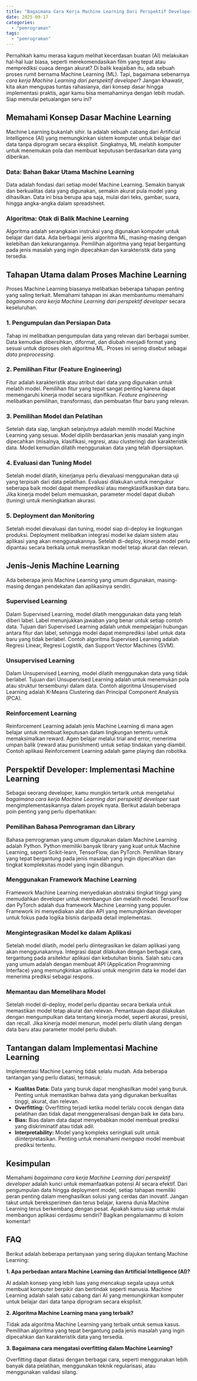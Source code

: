 ```yaml
---
title: "Bagaimana Cara Kerja Machine Learning Dari Perspektif Developer?"
date: 2025-09-17
categories: 
  - "pemrograman"
tags: 
  - "pemrograman"
---
```


Pernahkah kamu merasa kagum melihat kecerdasan buatan (AI) melakukan hal-hal luar biasa, seperti merekomendasikan film yang tepat atau memprediksi cuaca dengan akurat? Di balik keajaiban itu, ada sebuah proses rumit bernama Machine Learning (ML). Tapi, bagaimana sebenarnya _cara kerja Machine Learning dari perspektif developer_? Jangan khawatir, kita akan mengupas tuntas rahasianya, dari konsep dasar hingga implementasi praktis, agar kamu bisa memahaminya dengan lebih mudah. Siap memulai petualangan seru ini?

## Memahami Konsep Dasar Machine Learning

Machine Learning bukanlah sihir. Ia adalah sebuah cabang dari Artificial Intelligence (AI) yang memungkinkan sistem komputer untuk belajar dari data tanpa diprogram secara eksplisit. Singkatnya, ML melatih komputer untuk menemukan pola dan membuat keputusan berdasarkan data yang diberikan.

### Data: Bahan Bakar Utama Machine Learning

Data adalah fondasi dari setiap model Machine Learning. Semakin banyak dan berkualitas data yang digunakan, semakin akurat pula model yang dihasilkan. Data ini bisa berupa apa saja, mulai dari teks, gambar, suara, hingga angka-angka dalam spreadsheet.

### Algoritma: Otak di Balik Machine Learning

Algoritma adalah serangkaian instruksi yang digunakan komputer untuk belajar dari data. Ada berbagai jenis algoritma ML, masing-masing dengan kelebihan dan kekurangannya. Pemilihan algoritma yang tepat bergantung pada jenis masalah yang ingin dipecahkan dan karakteristik data yang tersedia.

## Tahapan Utama dalam Proses Machine Learning

Proses Machine Learning biasanya melibatkan beberapa tahapan penting yang saling terkait. Memahami tahapan ini akan membantumu memahami _bagaimana cara kerja Machine Learning dari perspektif developer_ secara keseluruhan.

### 1\. Pengumpulan dan Persiapan Data

Tahap ini melibatkan pengumpulan data yang relevan dari berbagai sumber. Data kemudian dibersihkan, diformat, dan diubah menjadi format yang sesuai untuk diproses oleh algoritma ML. Proses ini sering disebut sebagai _data preprocessing_.

### 2\. Pemilihan Fitur (Feature Engineering)

Fitur adalah karakteristik atau atribut dari data yang digunakan untuk melatih model. Pemilihan fitur yang tepat sangat penting karena dapat memengaruhi kinerja model secara signifikan. _Feature engineering_ melibatkan pemilihan, transformasi, dan pembuatan fitur baru yang relevan.

### 3\. Pemilihan Model dan Pelatihan

Setelah data siap, langkah selanjutnya adalah memilih model Machine Learning yang sesuai. Model dipilih berdasarkan jenis masalah yang ingin dipecahkan (misalnya, klasifikasi, regresi, atau clustering) dan karakteristik data. Model kemudian dilatih menggunakan data yang telah dipersiapkan.

### 4\. Evaluasi dan Tuning Model

Setelah model dilatih, kinerjanya perlu dievaluasi menggunakan data uji yang terpisah dari data pelatihan. Evaluasi dilakukan untuk mengukur seberapa baik model dapat memprediksi atau mengklasifikasikan data baru. Jika kinerja model belum memuaskan, parameter model dapat diubah (tuning) untuk meningkatkan akurasi.

### 5\. Deployment dan Monitoring

Setelah model dievaluasi dan tuning, model siap di-deploy ke lingkungan produksi. Deployment melibatkan integrasi model ke dalam sistem atau aplikasi yang akan menggunakannya. Setelah di-deploy, kinerja model perlu dipantau secara berkala untuk memastikan model tetap akurat dan relevan.

## Jenis-Jenis Machine Learning

Ada beberapa jenis Machine Learning yang umum digunakan, masing-masing dengan pendekatan dan aplikasinya sendiri.

### Supervised Learning

Dalam Supervised Learning, model dilatih menggunakan data yang telah diberi label. Label menunjukkan jawaban yang benar untuk setiap contoh data. Tujuan dari Supervised Learning adalah untuk mempelajari hubungan antara fitur dan label, sehingga model dapat memprediksi label untuk data baru yang tidak berlabel. Contoh algoritma Supervised Learning adalah Regresi Linear, Regresi Logistik, dan Support Vector Machines (SVM).

### Unsupervised Learning

Dalam Unsupervised Learning, model dilatih menggunakan data yang tidak berlabel. Tujuan dari Unsupervised Learning adalah untuk menemukan pola atau struktur tersembunyi dalam data. Contoh algoritma Unsupervised Learning adalah K-Means Clustering dan Principal Component Analysis (PCA).

### Reinforcement Learning

Reinforcement Learning adalah jenis Machine Learning di mana agen belajar untuk membuat keputusan dalam lingkungan tertentu untuk memaksimalkan reward. Agen belajar melalui trial and error, menerima umpan balik (reward atau punishment) untuk setiap tindakan yang diambil. Contoh aplikasi Reinforcement Learning adalah game playing dan robotika.

## Perspektif Developer: Implementasi Machine Learning

Sebagai seorang developer, kamu mungkin tertarik untuk mengetahui _bagaimana cara kerja Machine Learning dari perspektif developer_ saat mengimplementasikannya dalam proyek nyata. Berikut adalah beberapa poin penting yang perlu diperhatikan:

### Pemilihan Bahasa Pemrograman dan Library

Bahasa pemrograman yang umum digunakan dalam Machine Learning adalah Python. Python memiliki banyak library yang kuat untuk Machine Learning, seperti Scikit-learn, TensorFlow, dan PyTorch. Pemilihan library yang tepat bergantung pada jenis masalah yang ingin dipecahkan dan tingkat kompleksitas model yang ingin dibangun.

### Menggunakan Framework Machine Learning

Framework Machine Learning menyediakan abstraksi tingkat tinggi yang memudahkan developer untuk membangun dan melatih model. TensorFlow dan PyTorch adalah dua framework Machine Learning yang populer. Framework ini menyediakan alat dan API yang memungkinkan developer untuk fokus pada logika bisnis daripada detail implementasi.

### Mengintegrasikan Model ke dalam Aplikasi

Setelah model dilatih, model perlu diintegrasikan ke dalam aplikasi yang akan menggunakannya. Integrasi dapat dilakukan dengan berbagai cara, tergantung pada arsitektur aplikasi dan kebutuhan bisnis. Salah satu cara yang umum adalah dengan membuat API (Application Programming Interface) yang memungkinkan aplikasi untuk mengirim data ke model dan menerima prediksi sebagai respons.

### Memantau dan Memelihara Model

Setelah model di-deploy, model perlu dipantau secara berkala untuk memastikan model tetap akurat dan relevan. Pemantauan dapat dilakukan dengan mengumpulkan data tentang kinerja model, seperti akurasi, presisi, dan recall. Jika kinerja model menurun, model perlu dilatih ulang dengan data baru atau parameter model perlu diubah.

## Tantangan dalam Implementasi Machine Learning

Implementasi Machine Learning tidak selalu mudah. Ada beberapa tantangan yang perlu diatasi, termasuk:

- **Kualitas Data:** Data yang buruk dapat menghasilkan model yang buruk. Penting untuk memastikan bahwa data yang digunakan berkualitas tinggi, akurat, dan relevan.
- **Overfitting:** Overfitting terjadi ketika model terlalu cocok dengan data pelatihan dan tidak dapat menggeneralisasi dengan baik ke data baru.
- **Bias:** Bias dalam data dapat menyebabkan model membuat prediksi yang diskriminatif atau tidak adil.
- **Interpretability:** Model yang kompleks seringkali sulit untuk diinterpretasikan. Penting untuk memahami _mengapa_ model membuat prediksi tertentu.

## Kesimpulan

Memahami _bagaimana cara kerja Machine Learning dari perspektif developer_ adalah kunci untuk memanfaatkan potensi AI secara efektif. Dari pengumpulan data hingga deployment model, setiap tahapan memiliki peran penting dalam menghasilkan solusi yang cerdas dan inovatif. Jangan takut untuk bereksperimen dan terus belajar, karena dunia Machine Learning terus berkembang dengan pesat. Apakah kamu siap untuk mulai membangun aplikasi cerdasmu sendiri? Bagikan pengalamanmu di kolom komentar!

## FAQ

Berikut adalah beberapa pertanyaan yang sering diajukan tentang Machine Learning:

**1\. Apa perbedaan antara Machine Learning dan Artificial Intelligence (AI)?**

AI adalah konsep yang lebih luas yang mencakup segala upaya untuk membuat komputer berpikir dan bertindak seperti manusia. Machine Learning adalah salah satu cabang dari AI yang memungkinkan komputer untuk belajar dari data tanpa diprogram secara eksplisit.

**2\. Algoritma Machine Learning mana yang terbaik?**

Tidak ada algoritma Machine Learning yang terbaik untuk semua kasus. Pemilihan algoritma yang tepat bergantung pada jenis masalah yang ingin dipecahkan dan karakteristik data yang tersedia.

**3\. Bagaimana cara mengatasi overfitting dalam Machine Learning?**

Overfitting dapat diatasi dengan berbagai cara, seperti menggunakan lebih banyak data pelatihan, menggunakan teknik regularisasi, atau menggunakan validasi silang.

